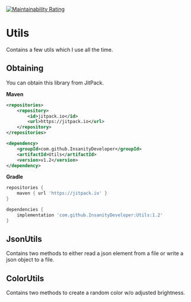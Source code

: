 [![Maintainability Rating](https://sonarcloud.io/api/project_badges/measure?project=InsanityDeveloper_Utils&metric=sqale_rating)](https://sonarcloud.io/dashboard?id=InsanityDeveloper_Utils)
# Utils
Contains a few utils which I use all the time.

## Obtaining

You can obtain this library from JitPack.

**Maven**
```xml
<repositories>
    <repository>
        <id>jitpack.io</id>
        <url>https://jitpack.io</url>
    </repository>
</repositories>
```
```xml
<dependency>
    <groupId>com.github.InsanityDeveloper</groupId>
    <artifactId>Utils</artifactId>
    <version>v1.2</version>
</dependency>
```

**Gradle**
```gradle
repositories {
    maven { url 'https://jitpack.io' }
}
```
```gradle
dependencies {
    implementation 'com.github.InsanityDeveloper:Utils:1.2'
}
```

## JsonUtils
Contains two methods to either read a json element from a file or write a json object to a file.

## ColorUtils
Contains two methods to create a random color w/o adjusted brightness.
